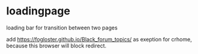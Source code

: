 # loadingpage
loading bar for transition between two pages

add https://fogloster.github.io/Black_forum_topics/ as exeption for crhome, because this browser will block redirect. 
